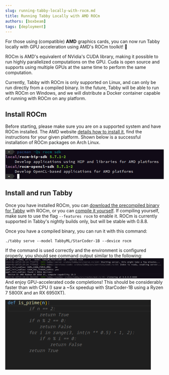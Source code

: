 ```yaml
---
slug: running-tabby-locally-with-rocm.md
title: Running Tabby Locally with AMD ROCm
authors: [boxbeam]
tags: [deployment]
---
```


For those using (compatible) **AMD** graphics cards, you can now run Tabby locally with GPU acceleration using AMD's ROCm toolkit! 🎉

ROCm is AMD's equivalent of NVidia's CUDA library, making it possible to run highly parallelized computations on the GPU. Cuda is open source and supports using multiple GPUs at the same time to perform the same computation.

Currently, Tabby with ROCm is only supported on Linux, and can only be run directly from a compiled binary. In the future, Tabby will be able to run with ROCm on Windows, and we will distribute a Docker container capable of running with ROCm on any platform.

## Install ROCm

Before starting, please make sure you are on a supported system and have ROCm installed. The AMD website [details how to install it](https://rocm.docs.amd.com/projects/install-on-linux/en/latest/tutorial/install-overview.html), find the instructions for your given platform. Shown below is a successful installation of ROCm packages on Arch Linux.

![ROCm installed on Arch Linux](./rocm-packages.png)

## Install and run Tabby

Once you have installed ROCm, you can [download the precompiled binary for Tabby](https://github.com/TabbyML/tabby/releases/download/nightly/tabby_x86_64-manylinux2014-rocm57) with ROCm, or you can [compile it yourself](https://github.com/TabbyML/tabby/blob/main/CONTRIBUTING.md#local-setup). If compiling yourself, make sure to use the flag `--features rocm` to enable it. ROCm is currently supported in Tabby's nightly builds only, but will be stable with 0.8.8.

Once you have a compiled binary, you can run it with this command:

```
./tabby serve --model TabbyML/StarCoder-1B --device rocm
```

If the command is used correctly and the environment is configured properly, you should see command output similar to the following:  
![Tabby running](./tabby-running.png)  
And enjoy GPU-accelerated code completions! This should be considerably faster than with CPU (I saw a ~5x speedup with StarCoder-1B using a Ryzen 7 5800X and an RX 6950XT).

![Completions demo](./using-completions.png)
